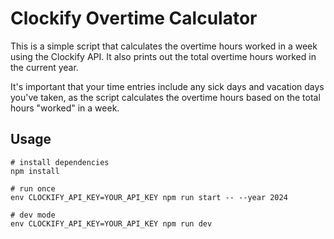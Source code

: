 # Clockify Overtime Calculator

This is a simple script that calculates the overtime hours worked in a week using the Clockify API.
It also prints out the total overtime hours worked in the current year.

It's important that your time entries include any sick days and vacation days you've taken, as the script calculates the overtime hours based on the total hours "worked" in a week.

## Usage

```
# install dependencies
npm install

# run once
env CLOCKIFY_API_KEY=YOUR_API_KEY npm run start -- --year 2024

# dev mode
env CLOCKIFY_API_KEY=YOUR_API_KEY npm run dev
```

